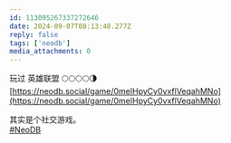 ```yaml
---
id: 113095267337272646
date: 2024-09-07T08:13:48.277Z
reply: false
tags: ['neodb']
media_attachments: 0
---
```


玩过 英雄联盟 🌕🌕🌕🌕🌗   
[https://neodb.social/game/0meIHpyCy0vxflVeqahMNo](https://neodb.social/game/0meIHpyCy0vxflVeqahMNo)

其实是个社交游戏。  
[#NeoDB](https://e5n.cc/tags/NeoDB)

